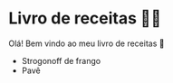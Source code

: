 # Livro de receitas :man_cook:

Olá! Bem vindo ao meu livro de receitas :wave:
 - Strogonoff de frango 
 - Pavê
